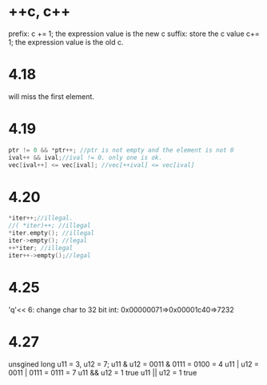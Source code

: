 # ++c, c++
prefix: c += 1; the expression value is the new c
suffix: store the c value c+= 1; the expression value is the old c.

# 4.18
will miss the first element.

# 4.19
```c++
ptr != 0 && *ptr++; //ptr is not empty and the element is not 0
ival++ && ival;//ival != 0. only one is ok.
vec[ival++] <= vec[ival]; //vec[++ival] <= vec[ival]
```


# 4.20
```c++
*iter++;//illegal.
//( *iter)++; //illegal
*iter.empty(); //illegal
iter->empty(); //legal
++*iter; //illegal
iter++->empty();//legal
```

# 4.25
'q'<< 6: change char to 32 bit int:
0x00000071=>0x00001c40=>7232


# 4.27
unsgined long u11 = 3, u12 = 7;
u11 & u12 = 0011 & 0111 = 0100 = 4
u11 | u12 = 0011 | 0111 = 0111 = 7
u11 && u12 = 1 true
u11 || u12 = 1 true
